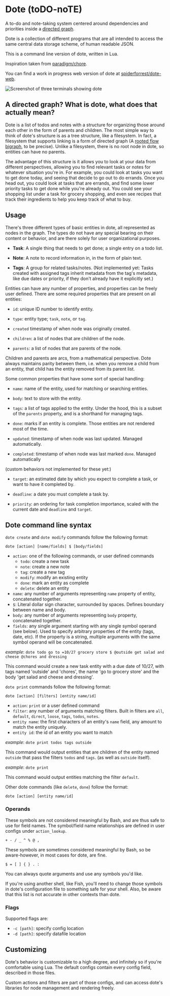 # Dote (toDO-noTE)

A to-do and note-taking system centered around dependencies and priorities inside a [directed graph](https://en.wikipedia.org/wiki/Directed_graph).

Dote is a collection of different programs that are all intended to access the same central data storage scheme, of human readable JSON.

This is a command line version of dote, written in Lua.

Inspiration taken from [paradigm/chore](https://github.com/paradigm/chore).

You can find a work in progress web version of dote at [spiderforrest/dote-web](https://github.com/spiderforrest/dote-web).

![Screenshot of three terminals showing dote](https://share.spood.org:5281/file_share/de981bdc-1f66-441e-9d91-3f90abad8611/5b9771d5-54bc-4ba6-a1a1-ad2a874c4f12.png)

## A directed graph? What is dote, what does that actually mean?
Dote is a list of todos and notes with a structure for organizing those around each other in the form of parents and children.
The most simple way to think of dote's structure is as a tree structure, like a filesystem. In fact, a filesystem that supports
linking is a form of directed graph (A [rooted flow bigraph](https://en.wikipedia.org/wiki/Rooted_graph), to be precise).
Unlike a filesystem, there is no root node in dote, so entities can have no parents.

The advantage of this structure is it allows you to look at your data from different perspectives, allowing you to find relevant tasks
or notes for whatever situation you're in. For example, you could look at tasks you want to get done today, and seeing that decide to
go out to do errands. Once you head out, you could look at tasks that are errands, and find some lower priority tasks to get done
while you're already out. You could see your shopping list under a task for grocery shopping, and even see recipes that track their
ingredients to help you keep track of what to buy.


## Usage

There's three different types of basic entities in dote, all represented as nodes in the graph. The types do not have any special
bearing on their content or behavior, and are there solely for user organizational purposes.

- **Task**: A single thing that needs to get done; a single entry on a todo list.

- **Note**: A note to record information in, in the form of plain text.

- **Tags**: A group for related tasks/notes. (Not implemented yet: Tasks created with assigned tags inherit metadata from the tag's metadata, like due dates or priority, if they don't already have it explicitly set.)

Entities can have any number of properties, and properties can be freely user defined. There are some required properties that are present
on all entities:

- `id`: unique ID number to identify entity.

- `type`: entity type; `task`, `note`, or `tag`.

- `created` timestamp of when node was originally created.

- `children`: a list of nodes that are children of the node.

- `parents`: a list of nodes that are parents of the node.

Children and parents are arcs, from a mathematical perspective. Dote always maintains parity between them, i.e. when you remove a child
from an entity, that child has the entity removed from its parent list.


Some common properties that have some sort of special handling:

- `name`: name of the entity, used for matching or searching entities.

- `body`: text to store with the entity.

- `tags`: a list of tags applied to the entity. Under the hood, this is a subset of the `parents` property, and is a shorthand for managing tags.

- `done`: marks if an entity is complete. Those entities are not rendered most of the time.

- `updated`: timestamp of when node was last updated. Managed automatically.

- `completed`: timestamp of when node was last marked `done`. Managed automatically

(custom behaviors not implemented for these yet:)
- `target`: an estimated date by which you expect to complete a task, or want to have it completed by.

- `deadline`: a date you must complete a task by.

- `priority`: an ordering for task completion importance, scaled with the current date and `deadline` and `target`.



## Dote command line syntax

`dote create` and `dote modify` commands follow the following format:

```
dote [action] [name/fields] $ [body/fields]
```

- `action`: one of the following commands, or user defined commands
    - `todo`: create a new task
    - `note`: create a new note
    - `tag`: create a new tag
    - `modify`: modify an existing entity
    - `done`: mark an entity as complete
    - `delete`: delete an entity
- `name`: any number of arguments representing `name` property of entity, concatenated together.
- `$`: Literal dollar sign character, surrounded by spaces. Defines boundary between name and body.
- `body`: any number of arguments representing `body` property, concatenated together.
- `fields`: any single argument starting with any single symbol operand (see below). Used to specify arbitrary properties of the entity (tags, date, etc). If the property is a string, multiple arguments with the same symbol operand will be concatenated.

*example*: `dote todo go to =10/27 grocery store $ @outside get salad and cheese @chores and dressing`

This command would create a new task entity with a due date of 10/27, with tags named 'outside' and 'chores', the name 'go to grocery store' and the body 'get salad and cheese and dressing'.



`dote print` commands follow the following format:

```
dote [action] [filters] [entity name/id]
```

- `action`: `print` or a user defined command
- `filter`: any number of arguments matching filters. Built in filters are `all`, `default`, `direct`, `loose`, `tags`, `todos`, `notes`.
- `entity name`: the first characters of an entity's `name` field, any amount to match the entity uniquely.
- `entity id`: the id of an entity you want to match

*example*: `dote print todos tags outside`

This command would output entities that are children of the entity named `outside` that pass the filters `todos` and `tags`. (as well as `outside` itself).


*example*: `dote print`

This command would output entities matching the filter `default`.



Other dote commands (like `delete`, `done`) follow the format:

```
dote [action] [entity name/id]
```


### Operands

These symbols are not considered meaningful by Bash, and are thus safe to use for field names. The symbol/field name relationships are
defined in user configs under `action_lookup`.

`+ - / _ ^ % @ ,`

These symbols are sometimes considered meaningful by Bash, so be aware-however, in most cases for dote, are fine.

`$ = [ ] { } . :`

You can always quote arguments and use any symbols you'd like.

If you're using another shell, like Fish, you'll need to change those symbols in dote's configuration file to something safe for your shell.
Also, be aware that this list is not accurate in other contexts than dote.


### Flags

Supported flags are:
- `-c [path]`: specify config location
- `-d [path]`: specify datafile location

## Customizing

Dote's behavior is customizable to a high degree, and infinitely so if you're comfortable using Lua. The default configs contain every
config field, described in those files.

Custom actions and filters are part of those configs, and can access dote's libraries for node management and rendering freely.

